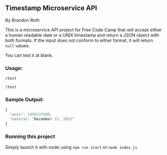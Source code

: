 ## Timestamp Microservice API
By Brandon Roth

This is a microservice API project for Free Code Camp that will accept either a human readable date or a UNIX timestamp and return a JSON object with both formats. If the input does not conform to either format, it will return `null` values.

You can test it at blank.

### Usage:

```
/test
```
```
/test
```

### Sample Output:

```javascript
{
  "unix": 1450137600,
  "natural: "December 15, 2015"
}
```

### Running this project
Simply launch it with node using `npm run start` or `node index.js`